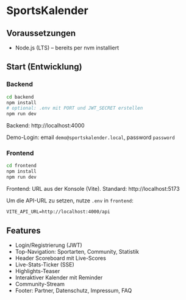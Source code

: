 # SportsKalender

## Voraussetzungen
- Node.js (LTS) – bereits per nvm installiert

## Start (Entwicklung)

### Backend
```bash
cd backend
npm install
# optional: .env mit PORT und JWT_SECRET erstellen
npm run dev
```
Backend: http://localhost:4000

Demo-Login: email `demo@sportskalender.local`, password `password`

### Frontend
```bash
cd frontend
npm install
npm run dev
```
Frontend: URL aus der Konsole (Vite). Standard: http://localhost:5173

Um die API-URL zu setzen, nutze `.env` in `frontend`:
```
VITE_API_URL=http://localhost:4000/api
```

## Features
- Login/Registrierung (JWT)
- Top-Navigation: Sportarten, Community, Statistik
- Header Scoreboard mit Live-Scores
- Live-Stats-Ticker (SSE)
- Highlights-Teaser
- Interaktiver Kalender mit Reminder
- Community-Stream
- Footer: Partner, Datenschutz, Impressum, FAQ

